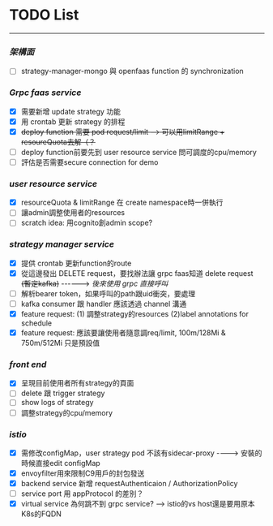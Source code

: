 # TODO List
------------------------------------------------------------------------------------------
### _架構面_
- [ ] strategy-manager-mongo 與 openfaas function 的 synchronization
  
### _Grpc faas service_

- [x] 需要新增 update strategy 功能 
- [x] 用 crontab 更新 strategy 的排程
- [x] ~~deploy function 需要 pod request/limit 
      --> 可以用limitRange + resoureQuota去解（？~~
- [ ] deploy function前要先到 user resource service 問可調度的cpu/memory     
- [ ] 評估是否需要secure connection for demo

### _user resource service_

- [x] resourceQuota & limitRange 在 create namespace時一併執行
- [ ] 讓admin調整使用者的resources
- [ ] scratch idea: 用cognito創admin scope?

### _strategy manager service_

- [x] 提供 crontab 更新function的route
- [x] 從這邊發出 DELETE request，要找辦法讓 grpc faas知道 delete request ~~(暫定kafka)~~ 
    ------> *後來使用 grpc 直接呼叫* 
- [ ] 解析bearer token，如果呼叫的path跟uid衝突，要處理
- [ ] kafka consumer 跟 handler 應該透過 channel 溝通
- [x] feature request: (1) 調整strategy的resources (2)label annotations for schedule
- [x] feature request: 應該要讓使用者隨意調req/limit, 100m/128Mi & 750m/512Mi 只是預設值
    
### _front end_
- [x] 呈現目前使用者所有strategy的頁面
- [ ] delete 跟 trigger strategy
- [ ] show logs of strategy
- [ ] 調整strategy的cpu/memory

### _istio_
- [x] 需修改configMap，user strategy pod 不該有sidecar-proxy
  ----> 安裝的時候直接edit configMap
- [x] envoyfilter用來限制C9用戶的封包發送
- [x] backend service 新增 requestAuthenticaion / AuthorizationPolicy
- [ ] service port 用 appProtocol 的差別？
- [x] virtual service 為何跳不到 grpc service? --> istio的vs host還是要用原本K8s的FQDN
